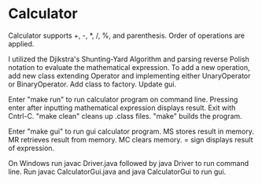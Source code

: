 # Calculator
Calculator supports +, -, *, /, %, and parenthesis. Order of operations are applied. 

I utilized the Djikstra's Shunting-Yard Algorithm and parsing reverse Polish notation to evaluate the mathematical expression.
To add a new operation, add new class extending Operator and implementing either UnaryOperator or BinaryOperator. Add class to factory. Update gui.

Enter "make run" to run calculator program on command line. Pressing enter after inputting mathematical expression displays result. Exit with Cntrl-C. "make clean" cleans up .class files. "make" builds the program.

Enter "make gui" to run gui calculator program. MS stores result in memory. MR retrieves result from memory. MC clears memory. = sign displays result of expression.

On Windows run javac Driver.java followed by java Driver to run command line. Run javac CalculatorGui.java and java CalculatorGui to run gui.
